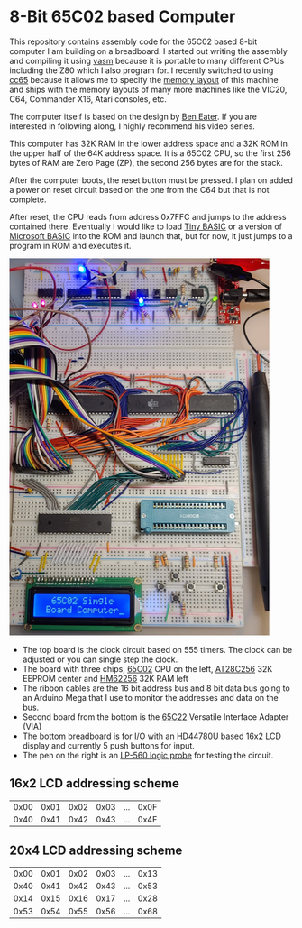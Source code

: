 # 8-Bit 65C02 based Computer

This repository contains assembly code for the 65C02 based 8-bit computer I am
building on a breadboard. I started out writing the assembly and compiling it
using [vasm](http://sun.hasenbraten.de/vasm/) because it is portable to many
different CPUs including the Z80 which I also program for. I recently switched
to using [cc65](https://cc65.github.io/) because it allows me to specify the
[memory layout](65C02.cfg) of this machine and ships with the memory layouts
of many more machines like the VIC20, C64, Commander X16, Atari consoles, etc.

The computer itself is based on the design by [Ben Eater](https://eater.net/6502).
If you are interested in following along, I highly recommend his video series.

This computer has 32K RAM in the lower address space and a 32K ROM in the upper
half of the 64K address space. It is a 65C02 CPU, so the first 256 bytes of RAM
are Zero Page (ZP), the second 256 bytes are for the stack.

After the computer boots, the reset button must be pressed. I plan on added a
power on reset circuit based on the one from the C64 but that is not complete.

After reset, the CPU reads from address 0x7FFC and jumps to the address
contained there. Eventually I would like to load [Tiny BASIC](https://en.wikipedia.org/wiki/Tiny_BASIC)
or a version of [Microsoft BASIC](https://www.pagetable.com/?p=46) into the ROM
and launch that, but for now, it just jumps to a program in ROM and executes it.

![Computer build on 2021-05-06](./images/2021-05-06-computer.png)

- The top board is the clock circuit based on 555 timers. The clock can be
adjusted or you can single step the clock.
- The board with three chips, [65C02](https://westerndesigncenter.com/wdc/documentation/w65c02s.pdf)
CPU on the left, [AT28C256](http://ww1.microchip.com/downloads/en/DeviceDoc/doc0006.pdf)
32K EEPROM center and [HM62256](https://datasheetspdf.com/pdf/544610/Hitachi/HM62256LP/1)
32K RAM left
- The ribbon cables are the 16 bit address bus and 8 bit data bus going to an
Arduino Mega that I use to monitor the addresses and data on the bus.
- Second board from the bottom is the [65C22](http://archive.6502.org/datasheets/wdc_w65c22s_mar_2004.pdf) Versatile Interface Adapter (VIA)
- The bottom breadboard is for I/O with an [HD44780U](https://www.sparkfun.com/datasheets/LCD/HD44780.pdf)
based 16x2 LCD display and currently 5 push buttons for input.
- The pen on the right is an [LP-560 logic probe](https://www.elenco.com/wp-content/uploads/2017/10/LP560-3.pdf) for testing the circuit.

## 16x2 LCD addressing scheme

|   |   |   |   |   |   |
|---|---|---|---|---|---|
|0x00|0x01|0x02|0x03|...|0x0F|
|0x40|0x41|0x42|0x43|...|0x4F|

## 20x4 LCD addressing scheme

|   |   |   |   |   |   |
|---|---|---|---|---|---|
|0x00|0x01|0x02|0x03|...|0x13|
|0x40|0x41|0x42|0x43|...|0x53|
|0x14|0x15|0x16|0x17|...|0x28|
|0x53|0x54|0x55|0x56|...|0x68|
